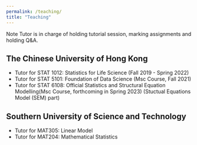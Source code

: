 ```yaml
---
permalink: /teaching/
title: "Teaching"
---
```


Note Tutor is in charge of holding tutorial session, marking assignments and holding Q&A.

## The Chinese University of Hong Kong
- Tutor for STAT 1012: Statistics for Life Science (Fall 2019 - Spring 2022)
- Tutor for STAT 5101: Foundation of Data Science (Msc Course, Fall 2021)
- Tutor for STAT 6108: Official Statistics and Structural Equation Modelling(Msc Course, forthcoming in Spring 2023) (Stuctual Equations Model (SEM) part) 

## Southern University of Science and Technology
- Tutor for MAT305: Linear Model
- Tutor for MAT204: Mathematical Statistics
